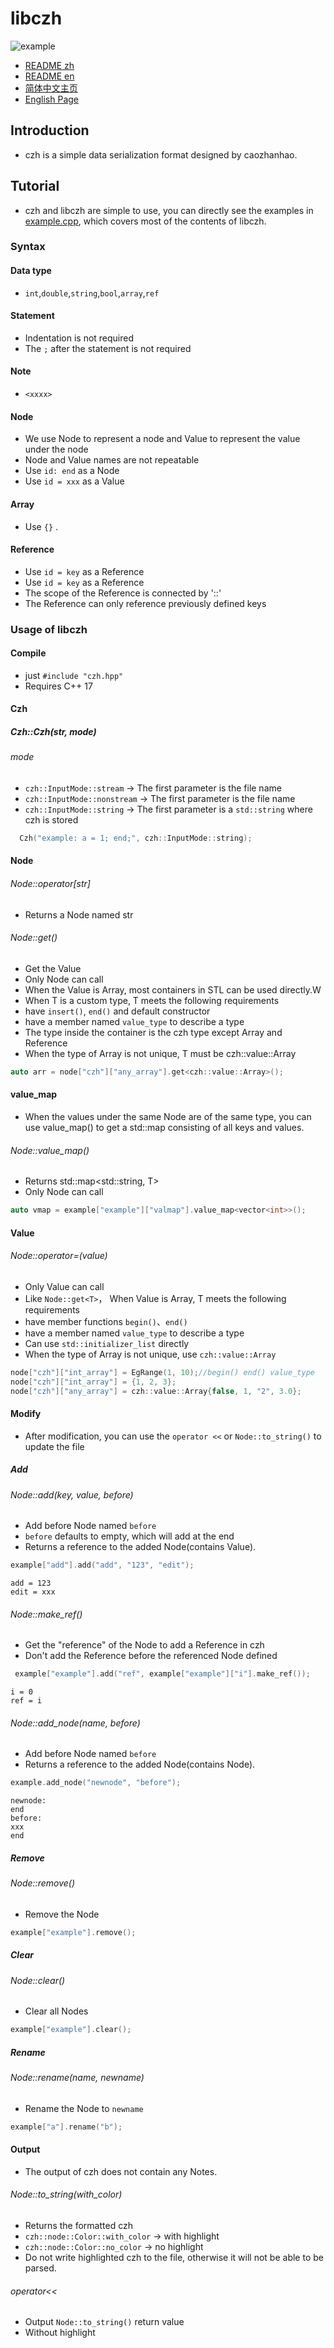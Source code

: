 # libczh

![example](examples/example.png)

- [README zh](README.md)
- [README en](README.en.md)
- [简体中文主页](https://libczh.vercel.app/)
- [English Page](https://libczh-en.vercel.app/)

## Introduction

- czh is a simple data serialization format designed by caozhanhao.

## Tutorial

- czh and libczh are simple to use, you can directly see the examples in [example.cpp](examples/cpp/example.cpp), which
  covers most of the contents of libczh.

### Syntax

#### Data type

- `int`,`double`,`string`,`bool`,`array`,`ref`

#### Statement

- Indentation is not required
- The `;` after the statement is not required

#### Note

- `<xxxx>`

#### Node

- We use Node to represent a node and Value to represent the value under the node
- Node and Value names are not repeatable
- Use `id: end` as a Node
- Use `id = xxx` as a Value

#### Array

- Use `{}` .

#### Reference

- Use `id = key` as a Reference
- Use `id = key` as a Reference
- The scope of the Reference is connected by '::'
- The Reference can only reference previously defined keys

### Usage of libczh

#### Compile

- just `#include "czh.hpp"`
- Requires C++ 17

#### Czh

##### Czh::Czh(str, mode)

###### mode

- `czh::InputMode::stream` -> The first parameter is the file name
- `czh::InputMode::nonstream` -> The first parameter is the file name
- `czh::InputMode::string` -> The first parameter is a `std::string` where czh is stored

```c++
  Czh("example: a = 1; end;", czh::InputMode::string);
```

#### Node

###### Node::operator[str]

- Returns a Node named str

###### Node::get<T>()

- Get the Value
- Only Node can call
- When the Value is Array, most containers in STL can be used directly.W
- When T is a custom type, T meets the following requirements
- have `insert()`, `end()` and default constructor
- have a member named `value_type` to describe a type
- The type inside the container is the czh type except Array and Reference
- When the type of Array is not unique, T must be czh::value::Array
```c++
auto arr = node["czh"]["any_array"].get<czh::value::Array>();
```

#### value_map

- When the values under the same Node are of the same type, you can use value_map() to get a std::map consisting of all
  keys and values.

###### Node::value_map<T>()

- Returns std::map<std::string, T>
- Only Node can call

```c++
auto vmap = example["example"]["valmap"].value_map<vector<int>>();
```

#### Value

###### Node::operator=(value)

- Only Value can call
- Like `Node::get<T>`， When Value is Array, T meets the following requirements
- have member functions `begin()`、`end()`
- have a member named `value_type` to describe a type
- Can use `std::initializer_list` directly
- When the type of Array is not unique, use `czh::value::Array`

```c++
node["czh"]["int_array"] = EgRange(1, 10);//begin() end() value_type
node["czh"]["int_array"] = {1, 2, 3};      
node["czh"]["any_array"] = czh::value::Array{false, 1, "2", 3.0};
```

#### Modify

- After modification, you can use the `operator <<` or `Node::to_string()` to update the file

##### Add

###### Node::add(key, value, before)

- Add before Node named `before`
- `before` defaults to empty, which will add at the end
- Returns a reference to the added Node(contains Value).

```c++
example["add"].add("add", "123", "edit");
```

```
add = 123
edit = xxx
```

###### Node::make_ref()

- Get the "reference" of the Node to add a Reference in czh
- Don't add the Reference before the referenced Node defined

```c++
 example["example"].add("ref", example["example"]["i"].make_ref());
```

```
i = 0
ref = i
```

###### Node::add_node(name, before)

- Add before Node named `before`
- Returns a reference to the added Node(contains Node).

```c++
example.add_node("newnode", "before");
```

```
newnode:
end
before:
xxx
end
```

##### Remove

###### Node::remove()

- Remove the Node

```c++
example["example"].remove();
```

##### Clear

###### Node::clear()

- Clear all Nodes

```c++
example["example"].clear();
```

##### Rename

###### Node::rename(name, newname)

- Rename the Node to `newname`

```c++
example["a"].rename("b");
```

#### Output

- The output of czh does not contain any Notes.

###### Node::to_string(with_color)

- Returns the formatted czh
- `czh::node::Color::with_color` -> with highlight
- `czh::node::Color::no_color`   -> no highlight
- Do not write highlighted czh to the file, otherwise it will not be able to be parsed.

###### operator<<

- Output `Node::to_string()` return value
- Without highlight
